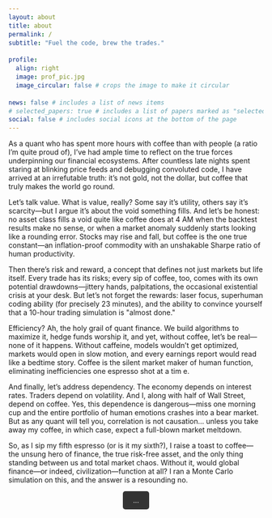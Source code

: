 ```yaml
---
layout: about
title: about
permalink: /
subtitle: "Fuel the code, brew the trades."

profile:
  align: right
  image: prof_pic.jpg
  image_circular: false # crops the image to make it circular

news: false # includes a list of news items
# selected_papers: true # includes a list of papers marked as "selected={true}"
social: false # includes social icons at the bottom of the page
---
```


As a quant who has spent more hours with coffee than with people (a ratio I’m quite proud of), I’ve had ample time to reflect on the true forces underpinning our financial ecosystems. After countless late nights spent staring at blinking price feeds and debugging convoluted code, I have arrived at an irrefutable truth: it’s not gold, not the dollar, but coffee that truly makes the world go round.

Let’s talk value. What is value, really? Some say it’s utility, others say it’s scarcity—but I argue it’s about the void something fills. And let’s be honest: no asset class fills a void quite like coffee does at 4 AM when the backtest results make no sense, or when a market anomaly suddenly starts looking like a rounding error. Stocks may rise and fall, but coffee is the one true constant—an inflation-proof commodity with an unshakable Sharpe ratio of human productivity.

Then there’s risk and reward, a concept that defines not just markets but life itself. Every trade has its risks; every sip of coffee, too, comes with its own potential drawdowns—jittery hands, palpitations, the occasional existential crisis at your desk. But let’s not forget the rewards: laser focus, superhuman coding ability (for precisely 23 minutes), and the ability to convince yourself that a 10-hour trading simulation is "almost done."

Efficiency? Ah, the holy grail of quant finance. We build algorithms to maximize it, hedge funds worship it, and yet, without coffee, let’s be real—none of it happens. Without caffeine, models wouldn’t get optimized, markets would open in slow motion, and every earnings report would read like a bedtime story. Coffee is the silent market maker of human function, eliminating inefficiencies one espresso shot at a tim
e.

And finally, let’s address dependency. The economy depends on interest rates. Traders depend on volatility. And I, along with half of Wall Street, depend on coffee. Yes, this dependence is dangerous—miss one morning cup and the entire portfolio of human emotions crashes into a bear market. But as any quant will tell you, correlation is not causation… unless you take away my coffee, in which case, expect a full-blown market meltdown.

So, as I sip my fifth espresso (or is it my sixth?), I raise a toast to coffee—the unsung hero of finance, the true risk-free asset, and the only thing standing between us and total market chaos. Without it, would global finance—or indeed, civilization—function at all? I ran a Monte Carlo simulation on this, and the answer is a resounding no.


<p align="center">
  <button onclick="let img = document.getElementById('memeImage'); img.style.display='block'; img.style.opacity=1; this.style.display='none';" style="padding: 10px 20px; font-size: 1em; border: none; border-radius: 5px; background-color: #333; color: #fff; cursor: pointer;">
  ...
  </button>
</p>

<p align="center">
  <img id="memeImage" src="assets/img/meme.png" alt="Centered Image" style="max-width: 60%; display: none; opacity: 0; transition: opacity 0.8s ease-in;">
</p>
